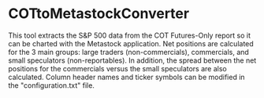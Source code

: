 # COTtoMetastockConverter
This tool extracts the S&amp;P 500 data from the COT Futures-Only report so it can be charted with the Metastock application. Net positions are calculated for the 3 main groups: large traders (non-commercials), commercials, and small speculators (non-reportables). In addition, the spread between the net positions for the commercials versus the small speculators are also calculated. Column header names and ticker symbols can be modified in the "configuration.txt" file.
